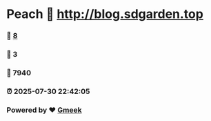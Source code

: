 # Peach :link: http://blog.sdgarden.top 
### :page_facing_up: [8](http://blog.sdgarden.top/tag.html) 
### :speech_balloon: 3 
### :hibiscus: 7940 
### :alarm_clock: 2025-07-30 22:42:05 
### Powered by :heart: [Gmeek](https://github.com/Meekdai/Gmeek)
